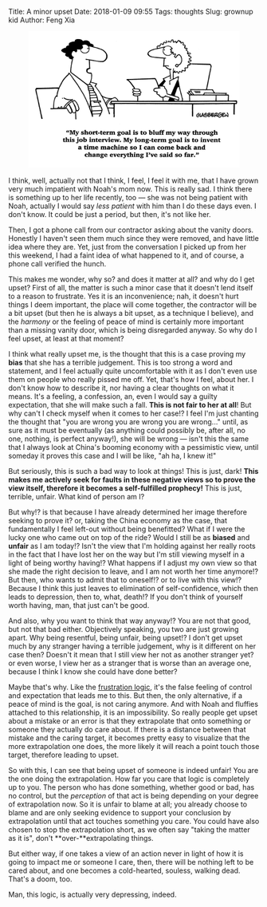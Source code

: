 Title: A minor upset
Date: 2018-01-09 09:55
Tags: thoughts
Slug: grownup kid
Author: Feng Xia

<figure class="col l6 m6 s12">
  <img src="/images/funny/interview.png"/>
</figure>

I think, well, actually not that I think, I feel, I feel it with me,
that I have grown very much impatient with Noah's mom now. This is
really sad. I think there is something up to her life recently, too
&mdash; she was not being patient with Noah, actually I would say
_less patient_ with him than I do these days even. I don't know. It
could be just a period, but then, it's not like her.

Then, I got a phone call from our contractor asking about the vanity
doors. Honestly I haven't seen them much since they were removed, and
have little idea where they are. Yet, just from the conversation I
picked up from her this weekend, I had a faint idea of what happened
to it, and of course, a phone call verified the hunch.

This makes me wonder, why so? and does it matter at all? and why do I
get upset? First of all, the matter is such a minor case that it
doesn't lend itself to a reason to frustrate. Yes it is an
inconvenience; nah, it doesn't hurt things I deem important, the place
will come together, the contractor will be a bit upset (but then he is
always a bit upset, as a technique I believe), and the _harmony_ or
the feeling of peace of mind is certainly more important than a
missing vanity door, which is being disregarded anyway. So why do I
feel upset, at least at that moment?

I think what really upset me, is the thought that this is a case
proving my **bias** that she has a terrible judgement. This is too
strong a word and statement, and I feel actually quite uncomfortable
with it as I don't even use them on people who really pissed me
off. Yet, that's how I feel, about her. I don't know how to describe
it, nor having a clear thoughts on what it means. It's a feeling, a
confession, an, even I would say a guilty expectation, that she will
make such a fall. **This is not fair to her at all**! But why can't I
check myself when it comes to her case!? I feel I'm just chanting the
thought that "you are wrong you are wrong you are wrong..." until, as
sure as it must be eventually (as anything could possibly be, after
all, no one, nothing, is perfect anyway!), she will be wrong &mdash;
isn't this the same that I always look at China's booming economy with
a pessimistic view, until someday it proves this case and I will be
like, "ah ha, I knew it!"

But seriously, this is such a bad way to look at things! This is just,
dark! **This makes me actively seek for faults in these negative views
so to prove the view itself, therefore it becomes a self-fulfilled
prophecy!** This is just, terrible, unfair. What kind of person am I?

But why!? is that because I have already determined her image
therefore seeking to prove it? or, taking the China economy as the
case, that fundamentally I feel left-out without being benefitted?
What if I were the lucky one who came out on top of the ride? Would I
still be as **biased** and **unfair** as I am today!? Isn't the view
that I'm holding against her really roots in the fact that I have lost
her on the way but I'm still viewing myself in a light of being worthy
having!? What happens if I adjust my own view so that she made the
right decision to leave, and I am not worth her time anymore!? But
then, who wants to admit that to oneself!? or to live with this view!?
Because I think this just leaves to elimination of self-confidence, which then
leads to depression, then to, what, death!? If you don't think of
yourself worth having, man, that just can't be good.

And also, why you want to think that way anyway!? You are not that
good, but not that bad either. Objectively speaking, you two are just
growing apart. Why being resentful, being unfair, being upset!? I
don't get upset much by any stranger having a terrible judgement, why
is it different on her case then? Doesn't it mean that I still view
her not as another stranger yet? or even worse, I view her as a
stranger that is worse than an average one, because I think I know she
could have done better?

Maybe that's why. Like the [frustration logic][1], it's the false
feeling of control and expectation that leads me to this. But then,
the only alternative, if a peace of mind is the goal, is not caring
anymore. And with Noah and fluffies attached to this relationship, it
is an impossibility. So really people get upset about a mistake or an error
is that they extrapolate that onto something or someone they actually
do care about. If there is a distance between that mistake and the
caring target, it becomes pretty easy to visualize that the more
extrapolation one does, the more likely it will reach a point touch
those target, therefore leading to upset.


[1]: {filename}/thoughts/age%20and%20maturity.md

So with this, I can see that being upset of someone is indeed unfair!
You are the one doing the extrapolation. How far you care that logic
is completely up to you. The person who has done something, whether
good or bad, has no control, but the _perception_ of that act is being
depending on your degree of extrapolation now. So it is unfair to
blame at all; you already choose to blame and are only seeking
evidence to support your conclusion by extrapolation until that act
touches something you care. You could have also chosen to stop the
extrapolation short, as we often say "taking the matter as it is",
don't **over-**extrapolating things.


But either way, if one takes a view of an action never in light of how
it is going to impact me or someone I care, then, there will be
nothing left to be cared about, and one becomes a cold-hearted,
souless, walking dead. That's a doom, too.

Man, this logic, is actually very depressing, indeed.
